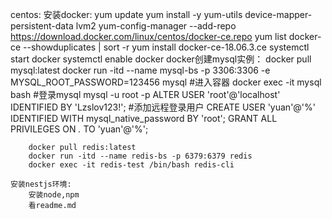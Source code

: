 centos:
    安装docker:
        yum update
        yum install -y yum-utils device-mapper-persistent-data lvm2
        yum-config-manager --add-repo https://download.docker.com/linux/centos/docker-ce.repo
        yum list docker-ce --showduplicates | sort -r
        yum install docker-ce-18.06.3.ce
        systemctl start docker
        systemctl enable docker
    docker创建mysql实例：
        docker pull mysql:latest
        docker run -itd --name mysql-bs -p 3306:3306 -e MYSQL_ROOT_PASSWORD=123456 mysql
        #进入容器
        docker exec -it mysql bash
        #登录mysql
        mysql -u root -p
        ALTER USER 'root'@'localhost' IDENTIFIED BY 'Lzslov123!';
        #添加远程登录用户
        CREATE USER 'yuan'@'%' IDENTIFIED WITH mysql_native_password BY 'root';
        GRANT ALL PRIVILEGES ON *.* TO 'yuan'@'%';
        
        docker pull redis:latest
        docker run -itd --name redis-bs -p 6379:6379 redis
        docker exec -it redis-test /bin/bash redis-cli

    安装nestjs环境:
        安装node,npm
        看readme.md

    
